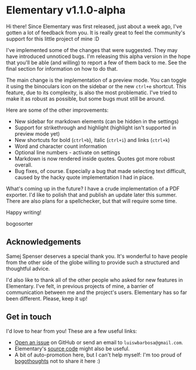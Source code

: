 # Elementary v1.1.0-alpha

Hi there! Since Elementary was first released, just about a week ago, I've gotten a lot of feedback from you. It is really great to feel the community's support for this little project of mine :D

I've implemented some of the changes that were suggested. They may have introduced unnoticed bugs. I'm releasing this alpha version in the hope that you'll be able (and willing) to report a few of them back to me. See the final section for information on how to do that.

The main change is the implementation of a preview mode. You can toggle it using the binoculars icon on the sidebar or the new `ctrl+e` shortcut. This feature, due to its complexity, is also the most problematic. I've tried to make it as robust as possible, but some bugs must still be around.

Here are some of the other improvements:

- New sidebar for markdown elements (can be hidden in the settings)
- Support for strikethrough and highlight (highlight isn't supported in preview mode yet)
- New shortcuts for bold (`ctrl+b`), italic (`ctrl+i`) and links (`ctrl+k`)
- Word and character count information
- Optional line numbers - activate on settings
- Markdown is now rendered inside quotes. Quotes got more robust overall.
- Bug fixes, of course. Especially a bug that made selecting text difficult, caused by the hacky quote implementation I had in place.

What's coming up in the future? I have a crude implementation of a PDF exporter. I'd like to polish that and publish an update later this summer. There are also plans for a spellchecker, but that will require some time.

Happy writing!

bogosorter



## Acknowledgements

Samej Spenser deserves a special thank you. It's wonderful to have people from the other side of the globe willing to provide such a structured and thoughtful advice.

I'd also like to thank all of the other people who asked for new features in Elementary. I've felt, in previous projects of mine, a barrier of communication between me and the project's users. Elementary has so far been different. Please, keep it up!



## Get in touch

I'd love to hear from you! These are a few useful links:

- [Open an issue](https://github.com/bogosorter/elementary/issues) on GitHub or send an email to `luiswbarbosa@gmail.com`.
- Elementary's [source code](https://github.com/bogosorter/elementary) might also be useful.
- A bit of auto-promotion here, but I can't help myself: I'm too proud of [bogothoughts](https://bogosorter.github.io/blog/) not to share it here :)
